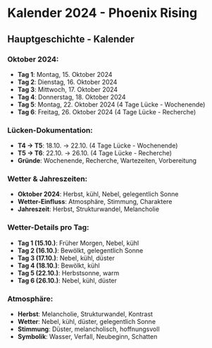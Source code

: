 # Kalender 2024 - Phoenix Rising

## Hauptgeschichte - Kalender

### **Oktober 2024:**
- **Tag 1**: Montag, 15. Oktober 2024
- **Tag 2**: Dienstag, 16. Oktober 2024
- **Tag 3**: Mittwoch, 17. Oktober 2024
- **Tag 4**: Donnerstag, 18. Oktober 2024
- **Tag 5**: Montag, 22. Oktober 2024 (4 Tage Lücke - Wochenende)
- **Tag 6**: Freitag, 26. Oktober 2024 (4 Tage Lücke - Recherche)

### **Lücken-Dokumentation:**
- **T4 → T5**: 18.10. → 22.10. (4 Tage Lücke - Wochenende)
- **T5 → T6**: 22.10. → 26.10. (4 Tage Lücke - Recherche)
- **Gründe**: Wochenende, Recherche, Wartezeiten, Vorbereitung

### **Wetter & Jahreszeiten:**
- **Oktober 2024**: Herbst, kühl, Nebel, gelegentlich Sonne
- **Wetter-Einfluss**: Atmosphäre, Stimmung, Charaktere
- **Jahreszeit**: Herbst, Strukturwandel, Melancholie

### **Wetter-Details pro Tag:**
- **Tag 1 (15.10.)**: Früher Morgen, Nebel, kühl
- **Tag 2 (16.10.)**: Bewölkt, gelegentlich Sonne
- **Tag 3 (17.10.)**: Nebel, kühl, düster
- **Tag 4 (18.10.)**: Bewölkt, kühl
- **Tag 5 (22.10.)**: Herbstsonne, warm
- **Tag 6 (26.10.)**: Nebel, kühl, düster

### **Atmosphäre:**
- **Herbst**: Melancholie, Strukturwandel, Kontrast
- **Wetter**: Nebel, kühl, düster, gelegentlich Sonne
- **Stimmung**: Düster, melancholisch, hoffnungsvoll
- **Symbolik**: Wasser, Verfall, Neubeginn, Schatten

